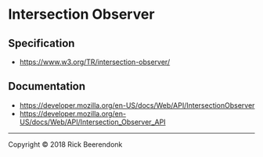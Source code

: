 # Intersection Observer

## Specification

* https://www.w3.org/TR/intersection-observer/

## Documentation

* https://developer.mozilla.org/en-US/docs/Web/API/IntersectionObserver
* https://developer.mozilla.org/en-US/docs/Web/API/Intersection_Observer_API

---

Copyright © 2018 Rick Beerendonk